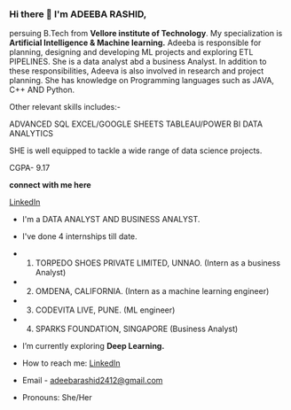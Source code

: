 ### Hi there 👋 I'm **ADEEBA RASHID**, 
persuing B.Tech from **Vellore institute of Technology**. My specialization is **Artificial Intelligence & Machine learning.**
Adeeba is responsible for planning, designing and developing ML projects and exploring ETL PIPELINES. She is a data analyst abd a business Analyst.
In addition to these responsibilities, Adeeva is also involved in research and project planning. She has knowledge on Programming languages such as JAVA, C++ AND Python.

Other relevant skills includes:-

ADVANCED SQL
EXCEL/GOOGLE SHEETS
TABLEAU/POWER BI
DATA ANALYTICS

SHE is well equipped to tackle a wide range of data science projects. 

CGPA- 9.17

**connect with me here**

[LinkedIn](https://www.linkedin.com/in/adeeba-rashid-62643b1b9)  
   
* I'm  a DATA ANALYST AND BUSINESS ANALYST.
* I've done 4 internships till date.
* 1) TORPEDO SHOES PRIVATE LIMITED, UNNAO. (Intern as a business Analyst)
* 2) OMDENA, CALIFORNIA. (Intern as a machine learning engineer)
* 3) CODEVITA LIVE, PUNE. (ML engineer)
* 4) SPARKS FOUNDATION, SINGAPORE (Business Analyst)

* I’m currently exploring **Deep Learning.**  
* How to reach me: [LinkedIn](https://www.linkedin.com/in/adeeba-rashid-62643b1b9)  
* Email - adeebarashid2412@gmail.com   
* Pronouns: She/Her  
<!--
**9889AdeebaRashid/9889AdeebaRashid** is a ✨ _special_ ✨ repository because its `README.md` (this file) appears on your GitHub profile.



*I’m currently working on Machine learning projects.
*I’m currently learning Data Analytics and Machine Learning.
*How to reach me: [LinkedIn](https://www.linkedin.com/in/adeeba-rashid-62643b1b9)  
* Emai- adeebarashid2412@gmail.com
*Pronouns: She/Her
-->



